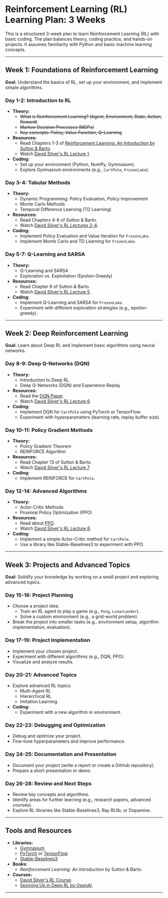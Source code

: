 # Reinforcement Learning (RL) Learning Plan: 3 Weeks

This is a structured 3-week plan to learn Reinforcement Learning (RL) with basic coding. The plan balances theory, coding practice, and hands-on projects. It assumes familiarity with Python and basic machine learning concepts.

---

## Week 1: Foundations of Reinforcement Learning
**Goal:** Understand the basics of RL, set up your environment, and implement simple algorithms.

### Day 1-2: Introduction to RL
- **Theory:**
  - ~~What is Reinforcement Learning? (Agent, Environment, State, Action, Reward)~~
  - ~~Markov Decision Processes (MDPs)~~
  - ~~Key concepts: Policy, Value Function, Q-Learning~~
- **Resources:**
  - Read Chapters 1-3 of [Reinforcement Learning: An Introduction by Sutton & Barto](http://incompleteideas.net/book/RLbook2020.pdf).
  - Watch [David Silver's RL Lecture 1](https://www.youtube.com/watch?v=2pWv7GOvuf0).
- **Coding:**
  - Set up your environment (Python, NumPy, Gymnasium).
  - Explore Gymnasium environments (e.g., `CartPole`, `FrozenLake`).

### Day 3-4: Tabular Methods
- **Theory:**
  - Dynamic Programming: Policy Evaluation, Policy Improvement
  - Monte Carlo Methods
  - Temporal Difference Learning (TD Learning)
- **Resources:**
  - Read Chapters 4-6 of Sutton & Barto.
  - Watch [David Silver's RL Lectures 2-4](https://www.youtube.com/playlist?list=PLqYmG7hTraZDM-OYHWgPebj2MfCFzFObQ).
- **Coding:**
  - Implement Policy Evaluation and Value Iteration for `FrozenLake`.
  - Implement Monte Carlo and TD Learning for `FrozenLake`.

### Day 5-7: Q-Learning and SARSA
- **Theory:**
  - Q-Learning and SARSA
  - Exploration vs. Exploitation (Epsilon-Greedy)
- **Resources:**
  - Read Chapter 6 of Sutton & Barto.
  - Watch [David Silver's RL Lecture 5](https://www.youtube.com/watch?v=0g4j2k_Ggc4).
- **Coding:**
  - Implement Q-Learning and SARSA for `FrozenLake`.
  - Experiment with different exploration strategies (e.g., epsilon-greedy).

---

## Week 2: Deep Reinforcement Learning
**Goal:** Learn about Deep RL and implement basic algorithms using neural networks.

### Day 8-9: Deep Q-Networks (DQN)
- **Theory:**
  - Introduction to Deep RL
  - Deep Q-Networks (DQN) and Experience Replay
- **Resources:**
  - Read the [DQN Paper](https://www.cs.toronto.edu/~vmnih/docs/dqn.pdf).
  - Watch [David Silver's RL Lecture 6](https://www.youtube.com/watch?v=UoPei5o4fps).
- **Coding:**
  - Implement DQN for `CartPole` using PyTorch or TensorFlow.
  - Experiment with hyperparameters (learning rate, replay buffer size).

### Day 10-11: Policy Gradient Methods
- **Theory:**
  - Policy Gradient Theorem
  - REINFORCE Algorithm
- **Resources:**
  - Read Chapter 13 of Sutton & Barto.
  - Watch [David Silver's RL Lecture 7](https://www.youtube.com/watch?v=KHZVXao4qXs).
- **Coding:**
  - Implement REINFORCE for `CartPole`.

### Day 12-14: Advanced Algorithms
- **Theory:**
  - Actor-Critic Methods
  - Proximal Policy Optimization (PPO)
- **Resources:**
  - Read about [PPO](https://arxiv.org/abs/1707.06347).
  - Watch [David Silver's RL Lecture 8](https://www.youtube.com/watch?v=ifma8G7LegE).
- **Coding:**
  - Implement a simple Actor-Critic method for `CartPole`.
  - Use a library like Stable-Baselines3 to experiment with PPO.

---

## Week 3: Projects and Advanced Topics
**Goal:** Solidify your knowledge by working on a small project and exploring advanced topics.

### Day 15-16: Project Planning
- Choose a project idea:
  - Train an RL agent to play a game (e.g., `Pong`, `LunarLander`).
  - Solve a custom environment (e.g., a grid-world problem).
- Break the project into smaller tasks (e.g., environment setup, algorithm implementation, evaluation).

### Day 17-19: Project Implementation
- Implement your chosen project.
- Experiment with different algorithms (e.g., DQN, PPO).
- Visualize and analyze results.

### Day 20-21: Advanced Topics
- Explore advanced RL topics:
  - Multi-Agent RL
  - Hierarchical RL
  - Imitation Learning
- **Coding:**
  - Experiment with a new algorithm or environment.

### Day 22-23: Debugging and Optimization
- Debug and optimize your project.
- Fine-tune hyperparameters and improve performance.

### Day 24-25: Documentation and Presentation
- Document your project (write a report or create a GitHub repository).
- Prepare a short presentation or demo.

### Day 26-28: Review and Next Steps
- Review key concepts and algorithms.
- Identify areas for further learning (e.g., research papers, advanced courses).
- Explore RL libraries like Stable-Baselines3, Ray RLlib, or Dopamine.

---

## Tools and Resources
- **Libraries:**
  - [Gymnasium](https://gymnasium.farama.org/)
  - [PyTorch](https://pytorch.org/) or [TensorFlow](https://www.tensorflow.org/)
  - [Stable-Baselines3](https://stable-baselines3.readthedocs.io/)
- **Books:**
  - *Reinforcement Learning: An Introduction* by Sutton & Barto.
- **Courses:**
  - [David Silver's RL Course](https://www.youtube.com/playlist?list=PLqYmG7hTraZDM-OYHWgPebj2MfCFzFObQ).
  - [Spinning Up in Deep RL by OpenAI](https://spinningup.openai.com/).

---
